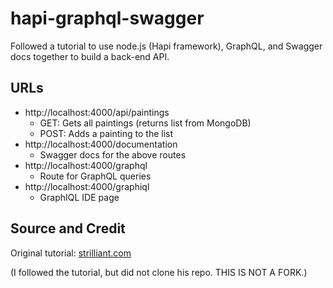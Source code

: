 # hapi-graphql-swagger
Followed a tutorial to use node.js (Hapi framework), GraphQL, and Swagger docs together to build a back-end API.

## URLs

- http://localhost:4000/api/paintings
  - GET: Gets all paintings (returns list from MongoDB)
  - POST: Adds a painting to the list
- http://localhost:4000/documentation
  - Swagger docs for the above routes
- http://localhost:4000/graphql
  - Route for GraphQL queries
- http://localhost:4000/graphiql
  - GraphIQL IDE page 

## Source and Credit
Original tutorial: [strilliant.com](https://www.strilliant.com/2018/06/02/how-to-finish-setting-up-your-powerful-api-with-nodejs-graphql-mongodb-hapi-and-swagger-part%E2%80%A6/)

(I followed the tutorial, but did not clone his repo. THIS IS NOT A FORK.)
